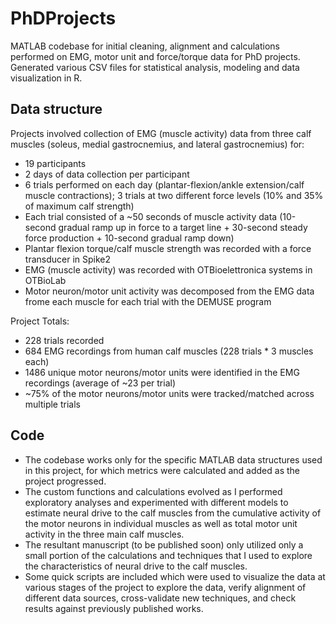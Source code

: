 # PhDProjects
MATLAB codebase for initial cleaning, alignment and calculations performed on EMG, motor unit and force/torque data for PhD projects. Generated various CSV files for statistical analysis, modeling and data visualization in R.

Data structure
---------------------------------------------
Projects involved collection of EMG (muscle activity) data from three calf muscles (soleus, medial gastrocnemius, and lateral gastrocnemius) for:
- 19 participants
- 2 days of data collection per participant
- 6 trials performed on each day (plantar-flexion/ankle extension/calf muscle contractions); 3 trials at two different force levels (10% and 35% of maximum calf strength)
- Each trial consisted of a ~50 seconds of muscle activity data (10-second gradual ramp up in force to a target line + 30-second steady force production + 10-second gradual ramp down)
- Plantar flexion torque/calf muscle strength was recorded with a force transducer in Spike2
- EMG (muscle activity) was recorded with OTBioelettronica systems in OTBioLab
- Motor neuron/motor unit activity was decomposed from the EMG data frome each muscle for each trial with the DEMUSE program

Project Totals:
- 228 trials recorded
- 684 EMG recordings from human calf muscles (228 trials * 3 muscles each)
- 1486 unique motor neurons/motor units were identified in the EMG recordings (average of ~23 per trial)
- ~75% of the motor neurons/motor units were tracked/matched across multiple trials

Code
---------------------------------------------
- The codebase works only for the specific MATLAB data structures used in this project, for which metrics were calculated and added as the project progressed.
- The custom functions and calculations evolved as I performed exploratory analyses and experimented with different models to estimate neural drive to the calf muscles from the cumulative activity of the motor neurons in individual muscles as well as total motor unit activity in the three main calf muscles.
- The resultant manuscript (to be published soon) only utilized only a small portion of the calculations and techniques that I used to explore the characteristics of neural drive to the calf muscles.
- Some quick scripts are included which were used to visualize the data at various stages of the project to explore the data, verify alignment of different data sources, cross-validate new techniques, and check results against previously published works.
